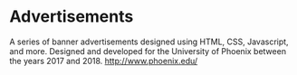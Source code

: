 # Advertisements
A series of banner advertisements designed using HTML, CSS, Javascript, and more. Designed and developed for the University of Phoenix between the years 2017 and 2018. <a href="http://www.phoenix.edu/">http://www.phoenix.edu/</a>
